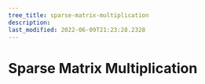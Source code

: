 ```yaml
---
tree_title: sparse-matrix-multiplication
description: 
last_modified: 2022-06-09T21:23:28.2328
---
```


# Sparse Matrix Multiplication
